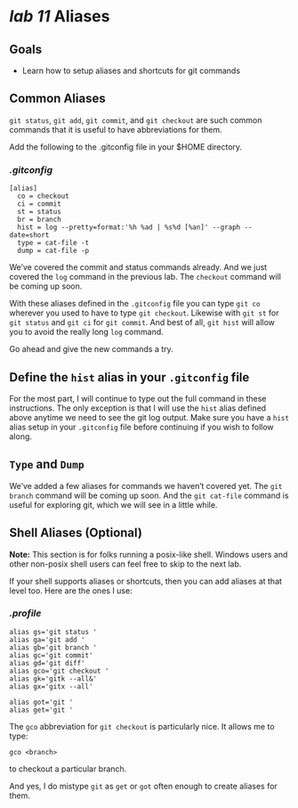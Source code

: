 # *lab 11* Aliases

## Goals

- Learn how to setup aliases and shortcuts for git commands

## Common Aliases

`git status`, `git add`, `git commit`, and `git checkout` are such
common commands that it is useful to have abbreviations for them.

Add the following to the .gitconfig file in your \$HOME directory.

### *.gitconfig*

``` file
[alias]
  co = checkout
  ci = commit
  st = status
  br = branch
  hist = log --pretty=format:'%h %ad | %s%d [%an]' --graph --date=short
  type = cat-file -t
  dump = cat-file -p
```

We’ve covered the commit and status commands already. And we just
covered the `log` command in the previous lab. The `checkout` command
will be coming up soon.

With these aliases defined in the `.gitconfig` file you can type
`git co` wherever you used to have to type `git checkout`. Likewise with
`git st` for `git status` and `git ci` for `git commit`. And best of
all, `git hist` will allow you to avoid the really long `log` command.

Go ahead and give the new commands a try.

## Define the `hist` alias in your `.gitconfig` file

For the most part, I will continue to type out the full command in these
instructions. The only exception is that I will use the `hist` alias
defined above anytime we need to see the git log output. Make sure you
have a `hist` alias setup in your `.gitconfig` file before continuing if
you wish to follow along.

## `Type` and `Dump`

We’ve added a few aliases for commands we haven’t covered yet. The
`git branch` command will be coming up soon. And the `git cat-file`
command is useful for exploring git, which we will see in a little
while.

## Shell Aliases (Optional)

**Note:** This section is for folks running a posix-like shell. Windows
users and other non-posix shell users can feel free to skip to the next
lab.

If your shell supports aliases or shortcuts, then you can add aliases at
that level too. Here are the ones I use:

### *.profile*

``` file
alias gs='git status '
alias ga='git add '
alias gb='git branch '
alias gc='git commit'
alias gd='git diff'
alias gco='git checkout '
alias gk='gitk --all&'
alias gx='gitx --all'

alias got='git '
alias get='git '
```

The `gco` abbreviation for `git checkout` is particularly nice. It
allows me to type:

``` instructions
gco <branch>
```

to checkout a particular branch.

And yes, I do mistype `git` as `get` or `got` often enough to create
aliases for them.
